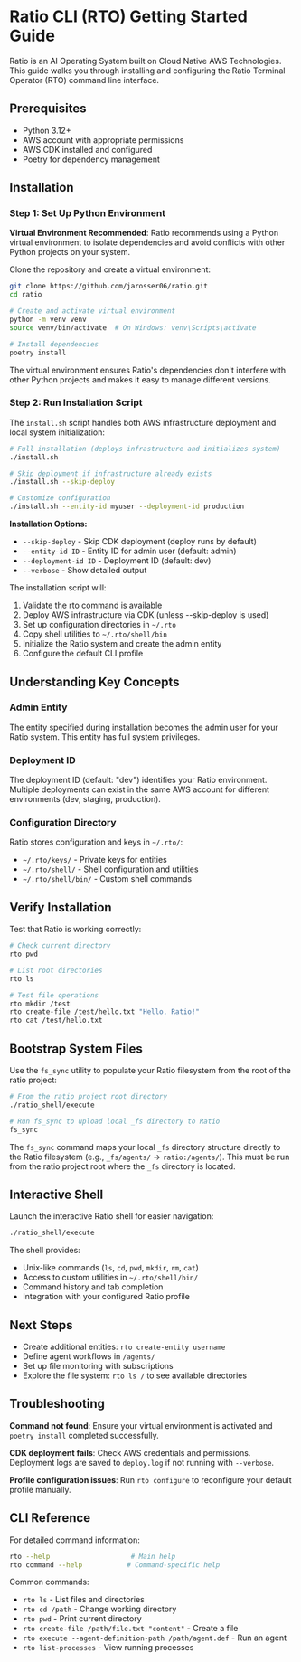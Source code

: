 Ratio CLI (RTO) Getting Started Guide
=====================================

Ratio is an AI Operating System built on Cloud Native AWS Technologies. This guide walks you through installing and configuring the Ratio Terminal Operator (RTO) command line interface.

## Prerequisites

- Python 3.12+
- AWS account with appropriate permissions
- AWS CDK installed and configured
- Poetry for dependency management

## Installation

### Step 1: Set Up Python Environment

**Virtual Environment Recommended**: Ratio recommends using a Python virtual environment to isolate dependencies and avoid conflicts with other Python projects on your system.

Clone the repository and create a virtual environment:

```bash
git clone https://github.com/jarosser06/ratio.git
cd ratio

# Create and activate virtual environment
python -m venv venv
source venv/bin/activate  # On Windows: venv\Scripts\activate

# Install dependencies
poetry install
```

The virtual environment ensures Ratio's dependencies don't interfere with other Python projects and makes it easy to manage different versions.

### Step 2: Run Installation Script

The `install.sh` script handles both AWS infrastructure deployment and local system initialization:

```bash
# Full installation (deploys infrastructure and initializes system)
./install.sh

# Skip deployment if infrastructure already exists
./install.sh --skip-deploy

# Customize configuration
./install.sh --entity-id myuser --deployment-id production
```

**Installation Options:**
- `--skip-deploy` - Skip CDK deployment (deploy runs by default)
- `--entity-id ID` - Entity ID for admin user (default: admin)
- `--deployment-id ID` - Deployment ID (default: dev)
- `--verbose` - Show detailed output

The installation script will:
1. Validate the rto command is available
2. Deploy AWS infrastructure via CDK (unless --skip-deploy is used)
3. Set up configuration directories in `~/.rto`
4. Copy shell utilities to `~/.rto/shell/bin`
5. Initialize the Ratio system and create the admin entity
6. Configure the default CLI profile

## Understanding Key Concepts

### Admin Entity
The entity specified during installation becomes the admin user for your Ratio system. This entity has full system privileges.

### Deployment ID
The deployment ID (default: "dev") identifies your Ratio environment. Multiple deployments can exist in the same AWS account for different environments (dev, staging, production).

### Configuration Directory
Ratio stores configuration and keys in `~/.rto/`:
- `~/.rto/keys/` - Private keys for entities
- `~/.rto/shell/` - Shell configuration and utilities
- `~/.rto/shell/bin/` - Custom shell commands

## Verify Installation

Test that Ratio is working correctly:

```bash
# Check current directory
rto pwd

# List root directories
rto ls

# Test file operations
rto mkdir /test
rto create-file /test/hello.txt "Hello, Ratio!"
rto cat /test/hello.txt
```

## Bootstrap System Files

Use the `fs_sync` utility to populate your Ratio filesystem from the root of the ratio project:

```bash
# From the ratio project root directory
./ratio_shell/execute

# Run fs_sync to upload local _fs directory to Ratio
fs_sync
```

The `fs_sync` command maps your local `_fs` directory structure directly to the Ratio filesystem (e.g., `_fs/agents/` → `ratio:/agents/`). This must be run from the ratio project root where the `_fs` directory is located.

## Interactive Shell

Launch the interactive Ratio shell for easier navigation:

```bash
./ratio_shell/execute
```

The shell provides:
- Unix-like commands (`ls`, `cd`, `pwd`, `mkdir`, `rm`, `cat`)
- Access to custom utilities in `~/.rto/shell/bin/`
- Command history and tab completion
- Integration with your configured Ratio profile

## Next Steps

- Create additional entities: `rto create-entity username`
- Define agent workflows in `/agents/`
- Set up file monitoring with subscriptions
- Explore the file system: `rto ls /` to see available directories

## Troubleshooting

**Command not found**: Ensure your virtual environment is activated and `poetry install` completed successfully.

**CDK deployment fails**: Check AWS credentials and permissions. Deployment logs are saved to `deploy.log` if not running with `--verbose`.

**Profile configuration issues**: Run `rto configure` to reconfigure your default profile manually.

## CLI Reference

For detailed command information:
```bash
rto --help                    # Main help
rto command --help           # Command-specific help
```

Common commands:
- `rto ls` - List files and directories
- `rto cd /path` - Change working directory  
- `rto pwd` - Print current directory
- `rto create-file /path/file.txt "content"` - Create a file
- `rto execute --agent-definition-path /path/agent.def` - Run an agent
- `rto list-processes` - View running processes